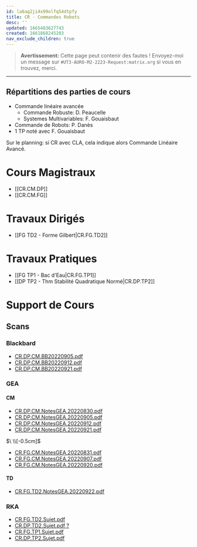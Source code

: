 ```yaml
---
id: la6ag2ji4x99olfq54dtpfy
title: CR - Commandes Robots
desc: ''
updated: 1665483627743
created: 1661868245203
nav_exclude_children: true
---
```


> **Avertissement:** Cette page peut contenir des fautes ! Envoyez-moi un message sur `#UT3-AURO-M2-2223-Request:matrix.org` si vous en trouvez, merci.

---

## Répartitions des parties de cours

- Commande linéaire avancée
  - Commande Robuste: D. Peaucelle
  - Systemes Multivariables: F. Gouaisbaut
- Commande de Robots: P. Danès
- 1 TP noté avec F. Gouaisbaut

Sur le planning: si CR avec CLA, cela indique alors Commande Linéaire Avancé.


# Cours Magistraux

- [[CR.CM.DP]]
- [[CR.CM.FG]]

# Travaux Dirigés

- [[FG TD2 - Forme Gilbert|CR.FG.TD2]]

# Travaux Pratiques

- [[FG TP1 - Bac d'Eau|CR.FG.TP1]]
- [[DP TP2 - Thm Stabilité Quadratique Normé|CR.DP.TP2]]

# Support de Cours

## Scans

### Blackbard

- [CR.DP.CM.BB20220905.pdf](https://raw.githubusercontent.com/TunnARK/UT3-AURO-2223-S10-Dendron/main/vault/assets/CR.DP.CM.BB20220905.pdf)
- [CR.DP.CM.BB20220912.pdf](https://raw.githubusercontent.com/TunnARK/UT3-AURO-2223-S10-Dendron/main/vault/assets/CR.DP.CM.BB20220912.pdf)
- [CR.DP.CM.BB20220921.pdf](https://raw.githubusercontent.com/TunnARK/UT3-AURO-2223-S10-Dendron/main/vault/assets/CR.DP.CM.BB20220921.pdf)

### GEA

#### CM

- [CR.DP.CM.NotesGEA.20220830.pdf](https://raw.githubusercontent.com/TunnARK/UT3-AURO-2223-S10-Dendron/main/vault/assets/CR.DP.CM.NotesGEA.20220830.pdf)
- [CR.DP.CM.NotesGEA.20220905.pdf](https://raw.githubusercontent.com/TunnARK/UT3-AURO-2223-S10-Dendron/main/vault/assets/CR.DP.CM.NotesGEA.20220905.pdf)
- [CR.DP.CM.NotesGEA.20220912.pdf](https://raw.githubusercontent.com/TunnARK/UT3-AURO-2223-S10-Dendron/main/vault/assets/CR.DP.CM.NotesGEA.20220912.pdf)
- [CR.DP.CM.NotesGEA.20220921.pdf](https://raw.githubusercontent.com/TunnARK/UT3-AURO-2223-S10-Dendron/main/vault/assets/CR.DP.CM.NotesGEA.20220921.pdf)

$\ \\[-0.5cm]$

- [CR.FG.CM.NotesGEA.20220831.pdf](https://raw.githubusercontent.com/TunnARK/UT3-AURO-2223-S10-Dendron/main/vault/assets/CR.FG.CM.NotesGEA.20220831.pdf)
- [CR.FG.CM.NotesGEA.20220907.pdf](https://raw.githubusercontent.com/TunnARK/UT3-AURO-2223-S10-Dendron/main/vault/assets/CR.FG.CM.NotesGEA.20220907.pdf)
- [CR.FG.CM.NotesGEA.20220920.pdf](https://raw.githubusercontent.com/TunnARK/UT3-AURO-2223-S10-Dendron/main/vault/assets/CR.FG.CM.NotesGEA.20220920.pdf)

#### TD

- [CR.FG.TD2.NotesGEA.20220922.pdf](https://raw.githubusercontent.com/TunnARK/UT3-AURO-2223-S10-Dendron/main/vault/assets/CR.FG.TD2.NotesGEA.20220922.pdf)




### RKA

- [CR.FG.TD2.Sujet.pdf](https://raw.githubusercontent.com/TunnARK/UT3-AURO-2223-S10-Dendron/main/vault/assets/CR.FG.TD2.Sujet.pdf)
- [CR.DP.TD2.Sujet.pdf ?](https://raw.githubusercontent.com/TunnARK/UT3-AURO-2223-S10-Dendron/main/vault/assets/CR.DP.TD2.Sujet.pdf)
- [CR.FG.TP1.Sujet.pdf](https://raw.githubusercontent.com/TunnARK/UT3-AURO-2223-S10-Dendron/main/vault/assets/CR.FG.TP1.Sujet.pdf)
- [CR.DP.TP2.Sujet.pdf](https://raw.githubusercontent.com/TunnARK/UT3-AURO-2223-S10-Dendron/main/vault/assets/CR.FG.TP2.Sujet.pdf)

